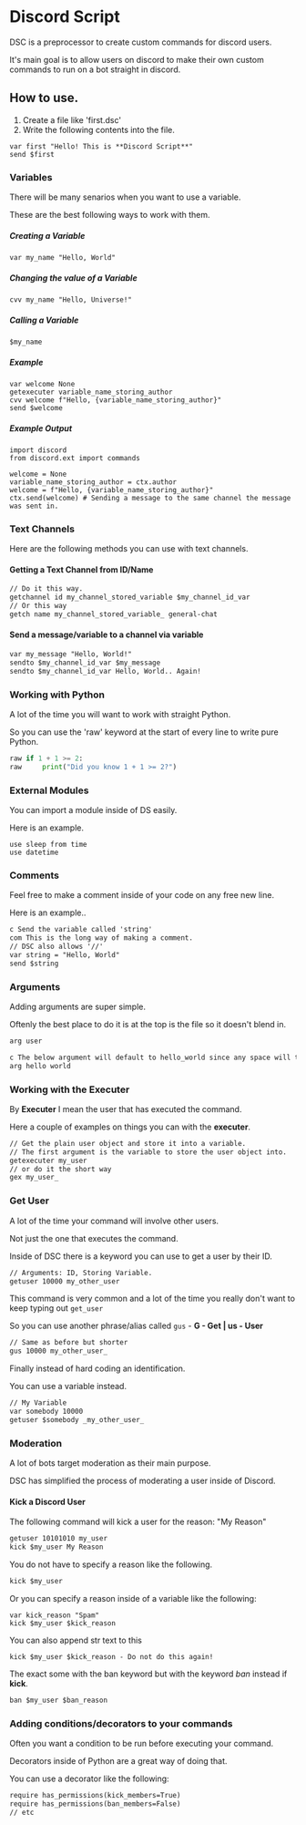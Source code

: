 # Discord Script

DSC is a preprocessor to create custom commands for discord users.

It's main goal is to allow users on discord to make their own custom commands to run on a bot straight in discord.

## How to use.

1. Create a file like 'first.dsc'
2. Write the following contents into the file.

```
var first "Hello! This is **Discord Script**"
send $first
```

### Variables

There will be many senarios when you want to use a variable.

These are the best following ways to work with them.

##### Creating a Variable

```
var my_name "Hello, World"
```

##### Changing the value of a Variable

```
cvv my_name "Hello, Universe!"
```

##### Calling a Variable

```
$my_name
```

##### Example

```
var welcome None
getexecuter variable_name_storing_author
cvv welcome f"Hello, {variable_name_storing_author}"
send $welcome
```

##### Example Output

```
import discord
from discord.ext import commands

welcome = None
variable_name_storing_author = ctx.author
welcome = f"Hello, {variable_name_storing_author}"
ctx.send(welcome) # Sending a message to the same channel the message was sent in.
```

### Text Channels

Here are the following methods you can use with text channels.

#### Getting a Text Channel from ID/Name

```txt
// Do it this way.
getchannel id my_channel_stored_variable $my_channel_id_var
// Or this way
getch name my_channel_stored_variable_ general-chat
```

#### Send a message/variable to a channel via variable

```txt
var my_message "Hello, World!"
sendto $my_channel_id_var $my_message
sendto $my_channel_id_var Hello, World.. Again!
```

### Working with Python

A lot of the time you will want to work with straight Python.

So you can use the 'raw' keyword at the start of every line to write pure Python.

```py
raw if 1 + 1 >= 2:
raw     print("Did you know 1 + 1 >= 2?")
```

### External Modules

You can import a module inside of DS easily.

Here is an example.
```
use sleep from time
use datetime
```

### Comments

Feel free to make a comment inside of your code on any free new line.

Here is an example..

```txt
c Send the variable called 'string'
com This is the long way of making a comment.
// DSC also allows '//'
var string = "Hello, World"
send $string
```

### Arguments

Adding arguments are super simple.

Oftenly the best place to do it is at the top is the file so it doesn't blend in.

```txt
arg user

c The below argument will default to hello_world since any space will transfer to a _
arg hello world 
```

### Working with the Executer

By **Executer** I mean the user that has executed the command.

Here a couple of examples on things you can with the **executer**.

```txt
// Get the plain user object and store it into a variable.
// The first argument is the variable to store the user object into.
getexecuter my_user
// or do it the short way
gex my_user_
```

### Get User

A lot of the time your command will involve other users.

Not just the one that executes the command. 

Inside of DSC there is a keyword you can use to get a user by their ID.

```txt
// Arguments: ID, Storing Variable.
getuser 10000 my_other_user
```

This command is very common and a lot of the time you really don't want to keep typing out `get_user`

So you can use another phrase/alias called `gus` - **G - Get | us - User**

```txt
// Same as before but shorter
gus 10000 my_other_user_
```

Finally instead of hard coding an identification.

You can use a variable instead. 

```txt
// My Variable
var somebody 10000
getuser $somebody _my_other_user_
```

### Moderation

A lot of bots target moderation as their main purpose.

DSC has simplified the process of moderating a user inside of Discord.

#### Kick a Discord User

The following command will kick a user for the reason: "My Reason"

```txt
getuser 10101010 my_user
kick $my_user My Reason
```

You do not have to specify a reason like the following.

```txt
kick $my_user
```

Or you can specify a reason inside of a variable like the following:

```
var kick_reason "Spam"
kick $my_user $kick_reason
```

You can also append str text to this
```
kick $my_user $kick_reason - Do not do this again!
```

The exact some with the ban keyword but with the keyword *ban* instead if **kick**.

```txt
ban $my_user $ban_reason
```

### Adding conditions/decorators to your commands

Often you want a condition to be run before executing your command.

Decorators inside of Python are a great way of doing that.

You can use a decorator like the following:

```txt
require has_permissions(kick_members=True)
require has_permissions(ban_members=False)
// etc
```

